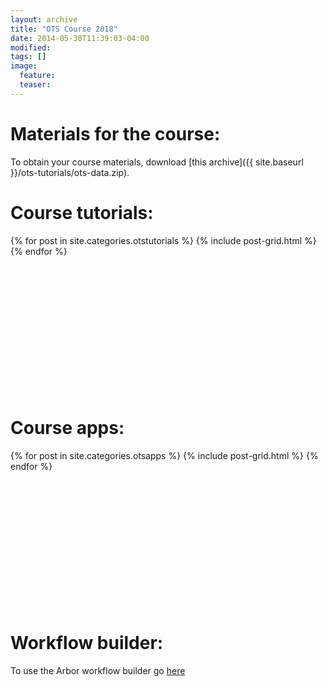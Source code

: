 ```yaml
---
layout: archive
title: "OTS Course 2018"
date: 2014-05-30T11:39:03-04:00
modified:
tags: []
image:
  feature:
  teaser:
---
```


# Materials for the course:

To obtain your course materials, download [this archive]({{ site.baseurl }}/ots-tutorials/ots-data.zip).

# Course tutorials:

<div class="tiles">
{% for post in site.categories.otstutorials %}
  {% include post-grid.html %}
{% endfor %}
</div><!-- /.tiles -->

<br/><br/><br/><br/><br/><br/><br/><br/><br/><br/><br/><br/>


# Course apps:

<div class="tiles">
{% for post in site.categories.otsapps %}
  {% include post-grid.html %}
{% endfor %}
</div><!-- /.tiles -->

<br/><br/><br/><br/><br/><br/><br/><br/><br/><br/><br/><br/>

# Workflow builder:

To use the Arbor workflow builder go [here](http://arbor.arborworkflows.com)
